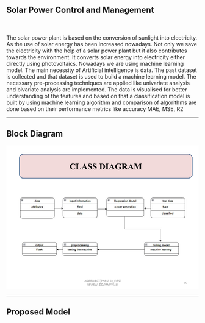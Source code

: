 ## Solar Power Control and Management
<br>
<br>
The solar power plant is based on the conversion of sunlight into 
electricity. As the use of solar energy has been increased nowadays. Not only 
we save the electricity with the help of a solar power plant but it also contributes 
towards the environment. It converts solar energy into electricity either directly 
using photovoltaics. Nowadays we are using machine learning model. The main 
necessity of Artificial intelligence is data. The past dataset is collected and that 
dataset is used to build a machine learning model. The necessary pre-processing 
techniques are applied like univariate analysis and bivariate analysis are 
implemented. The data is visualised for better understanding of the features and 
based on that a classification model is built by using machine learning algorithm 
and comparison of algorithms are done based on their performance metrics like 
accuracy MAE, MSE, R2
<br>
<hr>
<h2>Block Diagram</h2>
<img src="https://github.com/prasath9944/Solar-Power-Control/blob/main/templates/readme_files/Block_Diagram.png"\>
<br>
<hr>
<h2>Proposed Model</h2>
<img scr="https://github.com/prasath9944/Solar-Power-Control/blob/main/templates/readme_files/Proposed_Model.png"\>
<br>
